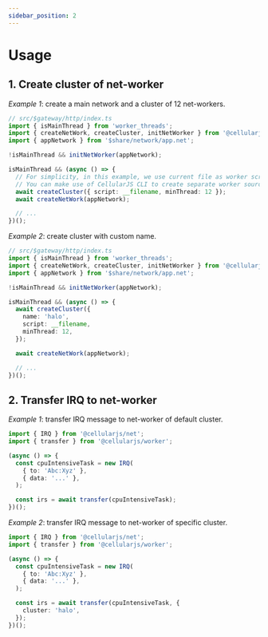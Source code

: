 ```yaml
---
sidebar_position: 2
---
```


# Usage

## 1. Create cluster of net-worker
*Example 1*: create a main network and a cluster of 12 net-workers.
```ts {6,11}
// src/$gateway/http/index.ts
import { isMainThread } from 'worker_threads';
import { createNetWork, createCluster, initNetWorker } from '@cellularjs/worker';
import { appNetwork } from '$share/network/app.net';

!isMainThread && initNetWorker(appNetwork);

isMainThread && (async () => {
  // For simplicity, in this example, we use current file as worker script.
  // You can make use of CellularJS CLI to create separate worker source.
  await createCluster({ script: __filename, minThread: 12 });
  await createNetWork(appNetwork);

  // ...
})();
```

*Example 2*: create cluster with custom name.
```ts {10}
// src/$gateway/http/index.ts
import { isMainThread } from 'worker_threads';
import { createNetWork, createCluster, initNetWorker } from '@cellularjs/worker';
import { appNetwork } from '$share/network/app.net';

!isMainThread && initNetWorker(appNetwork);

isMainThread && (async () => {
  await createCluster({
    name: 'halo',
    script: __filename,
    minThread: 12,
  });

  await createNetWork(appNetwork);

  // ...
})();
```

## 2. Transfer IRQ to net-worker
*Example 1*: transfer IRQ message to net-worker of default cluster.
```ts {2,10}
import { IRQ } from '@cellularjs/net';
import { transfer } from '@cellularjs/worker';

(async () => {
  const cpuIntensiveTask = new IRQ(
    { to: 'Abc:Xyz' },
    { data: '...' },
  );

  const irs = await transfer(cpuIntensiveTask);
})();

```

*Example 2*: transfer IRQ message to net-worker of specific cluster.
```ts {11}
import { IRQ } from '@cellularjs/net';
import { transfer } from '@cellularjs/worker';

(async () => {
  const cpuIntensiveTask = new IRQ(
    { to: 'Abc:Xyz' },
    { data: '...' },
  );

  const irs = await transfer(cpuIntensiveTask, {
    cluster: 'halo',
  });
})();
```
